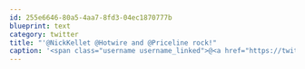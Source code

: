 ```yaml
---
id: 255e6646-80a5-4aa7-8fd3-04ec1870777b
blueprint: text
category: twitter
title: "'@NickKellet @Hotwire and @Priceline rock!"
caption: '<span class="username username_linked">@<a href="https://twitter.com/NickKellet" title="Nick Kellet">NickKellet</a></span> <span class="username username_linked">@<a href="https://twitter.com/Hotwire" title="Hotwire">Hotwire</a></span> and @Priceline rock!'
---
```

